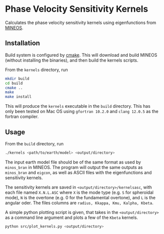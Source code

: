 # Phase Velocity Sensitivity Kernels

Calculates the phase velocity sensitivity kernels using eigenfunctions from [MINEOS](https://github.com/geodynamics/mineos).

## Installation

Build system is configured by [cmake](https://cmake.org/).  This will download and build MINEOS (without installing the binaries), and then build the kernels scripts.

From the `kernels` directory, run

```bash
mkdir build
cd build
cmake ..
make
make install
```

This will produce the `kernels` executable in the `build` directory.  This has only been tested on Mac OS using `gfortran 10.2.0` and `clang 12.0.5` as the fortran compiler.

## Usage

From the `build` directory, run

```bash
./kernels <path/to/earth/model> <output/directory>
```

The input earth model file should be of the same format as used by `minos_bran` in MINEOS.  The program will output the same outputs as `minos_bran` and `eigcon`, as well as ASCII files with the eigenfunctions and sensitivity kernels.

The sensitivity kernels are saved in `<output/directory>/kernelsasc`, with each file named `X.N.L.ASC` where `X` is the mode type (e.g. `S` for spheroidal mode), `N` is the overtone (e.g. 0 for the fundamental overtone), and `L` is the angular oder.  The files columns are `radius, Kkappa, Kmu, Kalpha, Kbeta`.

A simple python plotting script is given, that takes in the `<output/directory>` as a command line argument and plots a few of the `Kbeta` kernels.

```bash
python src/plot_kernels.py <output/directory>
```
